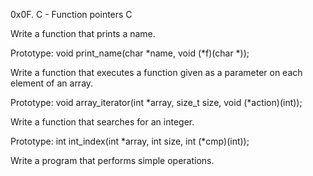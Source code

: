 0x0F. C - Function pointers
C


Write a function that prints a name.

Prototype: void print_name(char *name, void (*f)(char *));

Write a function that executes a function given as a parameter on each element of an array.

Prototype: void array_iterator(int *array, size_t size, void (*action)(int));


Write a function that searches for an integer.

Prototype: int int_index(int *array, int size, int (*cmp)(int));

Write a program that performs simple operations.



